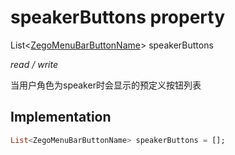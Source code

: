


# speakerButtons property







List&lt;[ZegoMenuBarButtonName](../../zego_uikit_prebuilt_live_audio_room/ZegoMenuBarButtonName.md)> speakerButtons
  
_<span class="feature">read / write</span>_



<p>当用户角色为speaker时会显示的预定义按钮列表</p>



## Implementation

```dart
List<ZegoMenuBarButtonName> speakerButtons = [];
```







